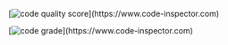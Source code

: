 [![code quality score](https://www.code-inspector.com/project/28284/score/svg?branch=main&kill_cache=1")](https://www.code-inspector.com)

[![code grade](https://www.code-inspector.com/project/28284/status/svg?branch=main&kill_cache=1")](https://www.code-inspector.com)
